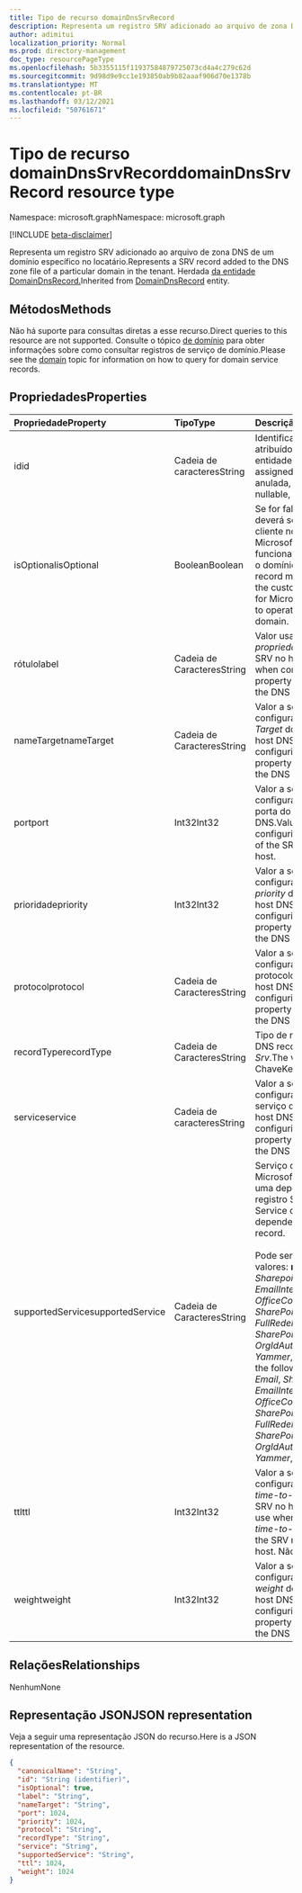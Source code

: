 ```yaml
---
title: Tipo de recurso domainDnsSrvRecord
description: Representa um registro SRV adicionado ao arquivo de zona DNS de um domínio específico no locatário.
author: adimitui
localization_priority: Normal
ms.prod: directory-management
doc_type: resourcePageType
ms.openlocfilehash: 5b3355115f11937584879725073cd4a4c279c62d
ms.sourcegitcommit: 9d98d9e9cc1e193850ab9b82aaaf906d70e1378b
ms.translationtype: MT
ms.contentlocale: pt-BR
ms.lasthandoff: 03/12/2021
ms.locfileid: "50761671"
---
```

# <a name="domaindnssrvrecord-resource-type"></a><span data-ttu-id="ead12-103">Tipo de recurso domainDnsSrvRecord</span><span class="sxs-lookup"><span data-stu-id="ead12-103">domainDnsSrvRecord resource type</span></span>

<span data-ttu-id="ead12-104">Namespace: microsoft.graph</span><span class="sxs-lookup"><span data-stu-id="ead12-104">Namespace: microsoft.graph</span></span>

[!INCLUDE [beta-disclaimer](../../includes/beta-disclaimer.md)]

<span data-ttu-id="ead12-105">Representa um registro SRV adicionado ao arquivo de zona DNS de um domínio específico no locatário.</span><span class="sxs-lookup"><span data-stu-id="ead12-105">Represents a SRV record added to the DNS zone file of a particular domain in the tenant.</span></span> <span data-ttu-id="ead12-106">Herdada [da entidade DomainDnsRecord.](domaindnsrecord.md)</span><span class="sxs-lookup"><span data-stu-id="ead12-106">Inherited from [DomainDnsRecord](domaindnsrecord.md) entity.</span></span>

## <a name="methods"></a><span data-ttu-id="ead12-107">Métodos</span><span class="sxs-lookup"><span data-stu-id="ead12-107">Methods</span></span>
<span data-ttu-id="ead12-108">Não há suporte para consultas diretas a esse recurso.</span><span class="sxs-lookup"><span data-stu-id="ead12-108">Direct queries to this resource are not supported.</span></span> <span data-ttu-id="ead12-109">Consulte o tópico [de domínio](domain.md) para obter informações sobre como consultar registros de serviço de domínio.</span><span class="sxs-lookup"><span data-stu-id="ead12-109">Please see the [domain](domain.md) topic for information on how to query for domain service records.</span></span>

## <a name="properties"></a><span data-ttu-id="ead12-110">Propriedades</span><span class="sxs-lookup"><span data-stu-id="ead12-110">Properties</span></span>
| <span data-ttu-id="ead12-111">Propriedade</span><span class="sxs-lookup"><span data-stu-id="ead12-111">Property</span></span>     | <span data-ttu-id="ead12-112">Tipo</span><span class="sxs-lookup"><span data-stu-id="ead12-112">Type</span></span>   |<span data-ttu-id="ead12-113">Descrição</span><span class="sxs-lookup"><span data-stu-id="ead12-113">Description</span></span>|
|:---------------|:--------|:----------|
|<span data-ttu-id="ead12-114">id</span><span class="sxs-lookup"><span data-stu-id="ead12-114">id</span></span>|<span data-ttu-id="ead12-115">Cadeia de caracteres</span><span class="sxs-lookup"><span data-stu-id="ead12-115">String</span></span>| <span data-ttu-id="ead12-116">Identificador exclusivo atribuído a essa entidade.</span><span class="sxs-lookup"><span data-stu-id="ead12-116">Unique identifier assigned to this entity.</span></span> <span data-ttu-id="ead12-117">Não anulada, somente leitura.</span><span class="sxs-lookup"><span data-stu-id="ead12-117">Not nullable, Read-only.</span></span>|
|<span data-ttu-id="ead12-118">isOptional</span><span class="sxs-lookup"><span data-stu-id="ead12-118">isOptional</span></span>|<span data-ttu-id="ead12-119">Boolean</span><span class="sxs-lookup"><span data-stu-id="ead12-119">Boolean</span></span>| <span data-ttu-id="ead12-120">Se for falso, o registro SRV deverá ser configurado pelo cliente no host DNS para Microsoft Online Services funcionar corretamente com o domínio.</span><span class="sxs-lookup"><span data-stu-id="ead12-120">If false, the SRV record must be configured by the customer at the DNS host for Microsoft Online Services to operate correctly with the domain.</span></span> |
|<span data-ttu-id="ead12-121">rótulo</span><span class="sxs-lookup"><span data-stu-id="ead12-121">label</span></span>|<span data-ttu-id="ead12-122">Cadeia de Caracteres</span><span class="sxs-lookup"><span data-stu-id="ead12-122">String</span></span>| <span data-ttu-id="ead12-123">Valor usado ao configurar a *propriedade name* do registro SRV no host DNS.</span><span class="sxs-lookup"><span data-stu-id="ead12-123">Value used when configuring the *name* property of the SRV record at the DNS host.</span></span> |
|<span data-ttu-id="ead12-124">nameTarget</span><span class="sxs-lookup"><span data-stu-id="ead12-124">nameTarget</span></span>|<span data-ttu-id="ead12-125">Cadeia de Caracteres</span><span class="sxs-lookup"><span data-stu-id="ead12-125">String</span></span>| <span data-ttu-id="ead12-126">Valor a ser usado ao configurar a *propriedade Target* do registro SRV no host DNS.</span><span class="sxs-lookup"><span data-stu-id="ead12-126">Value to use when configuring the *Target* property of the SRV record at the DNS host.</span></span> |
|<span data-ttu-id="ead12-127">port</span><span class="sxs-lookup"><span data-stu-id="ead12-127">port</span></span>|<span data-ttu-id="ead12-128">Int32</span><span class="sxs-lookup"><span data-stu-id="ead12-128">Int32</span></span>| <span data-ttu-id="ead12-129">Valor a ser usado ao configurar a *propriedade de* porta do registro SRV no host DNS.</span><span class="sxs-lookup"><span data-stu-id="ead12-129">Value to use when configuring the *port* property of the SRV record at the DNS host.</span></span> |
|<span data-ttu-id="ead12-130">prioridade</span><span class="sxs-lookup"><span data-stu-id="ead12-130">priority</span></span>|<span data-ttu-id="ead12-131">Int32</span><span class="sxs-lookup"><span data-stu-id="ead12-131">Int32</span></span>| <span data-ttu-id="ead12-132">Valor a ser usado ao configurar a *propriedade priority* do registro SRV no host DNS.</span><span class="sxs-lookup"><span data-stu-id="ead12-132">Value to use when configuring the *priority* property of the SRV record at the DNS host.</span></span> |
|<span data-ttu-id="ead12-133">protocol</span><span class="sxs-lookup"><span data-stu-id="ead12-133">protocol</span></span>|<span data-ttu-id="ead12-134">Cadeia de Caracteres</span><span class="sxs-lookup"><span data-stu-id="ead12-134">String</span></span>| <span data-ttu-id="ead12-135">Valor a ser usado ao configurar a propriedade *de* protocolo do registro SRV no host DNS.</span><span class="sxs-lookup"><span data-stu-id="ead12-135">Value to use when configuring the *protocol* property of the SRV record at the DNS host.</span></span> |
|<span data-ttu-id="ead12-136">recordType</span><span class="sxs-lookup"><span data-stu-id="ead12-136">recordType</span></span>|<span data-ttu-id="ead12-137">Cadeia de Caracteres</span><span class="sxs-lookup"><span data-stu-id="ead12-137">String</span></span>|  <span data-ttu-id="ead12-138">Tipo de registro DNS.</span><span class="sxs-lookup"><span data-stu-id="ead12-138">Type of DNS record.</span></span> <span data-ttu-id="ead12-139">O valor é sempre *Srv*.</span><span class="sxs-lookup"><span data-stu-id="ead12-139">The value is always *Srv*.</span></span> <span data-ttu-id="ead12-140">Chave</span><span class="sxs-lookup"><span data-stu-id="ead12-140">Key</span></span> |
|<span data-ttu-id="ead12-141">service</span><span class="sxs-lookup"><span data-stu-id="ead12-141">service</span></span>|<span data-ttu-id="ead12-142">Cadeia de caracteres</span><span class="sxs-lookup"><span data-stu-id="ead12-142">String</span></span>| <span data-ttu-id="ead12-143">Valor a ser usado ao configurar a propriedade *de* serviço do registro SRV no host DNS.</span><span class="sxs-lookup"><span data-stu-id="ead12-143">Value to use when configuring the *service* property of the SRV record at the DNS host.</span></span> |
|<span data-ttu-id="ead12-144">supportedService</span><span class="sxs-lookup"><span data-stu-id="ead12-144">supportedService</span></span>|<span data-ttu-id="ead12-145">Cadeia de Caracteres</span><span class="sxs-lookup"><span data-stu-id="ead12-145">String</span></span>| <span data-ttu-id="ead12-146">Serviço ou recurso do Microsoft Online que tem uma dependência nesse registro SRV.</span><span class="sxs-lookup"><span data-stu-id="ead12-146">Microsoft Online Service or feature that has a dependency on this SRV record.</span></span></br></br><span data-ttu-id="ead12-147">Pode ser um dos seguintes valores: **null**, *Email*, *Sharepoint*, *EmailInternalRelayOnly*, *OfficeCommunicationsOnline*, *SharePointDefaultDomain*, *FullRedelegation*, *SharePointPublic*, *OrgIdAuthentication*, *Yammer*, *Intune*</span><span class="sxs-lookup"><span data-stu-id="ead12-147">Can be one of the following values: **null**, *Email*, *Sharepoint*, *EmailInternalRelayOnly*, *OfficeCommunicationsOnline*, *SharePointDefaultDomain*, *FullRedelegation*, *SharePointPublic*, *OrgIdAuthentication*, *Yammer*, *Intune*</span></span> |
|<span data-ttu-id="ead12-148">ttl</span><span class="sxs-lookup"><span data-stu-id="ead12-148">ttl</span></span>|<span data-ttu-id="ead12-149">Int32</span><span class="sxs-lookup"><span data-stu-id="ead12-149">Int32</span></span>| <span data-ttu-id="ead12-150">Valor a ser usado ao configurar a *propriedade time-to-live (ttl)* do registro SRV no host DNS.</span><span class="sxs-lookup"><span data-stu-id="ead12-150">Value to use when configuring the *time-to-live (ttl)* property of the SRV record at the DNS host.</span></span> <span data-ttu-id="ead12-151">Não anulada</span><span class="sxs-lookup"><span data-stu-id="ead12-151">Not nullable</span></span> |
|<span data-ttu-id="ead12-152">weight</span><span class="sxs-lookup"><span data-stu-id="ead12-152">weight</span></span>|<span data-ttu-id="ead12-153">Int32</span><span class="sxs-lookup"><span data-stu-id="ead12-153">Int32</span></span>| <span data-ttu-id="ead12-154">Valor a ser usado ao configurar a *propriedade weight* do registro SRV no host DNS.</span><span class="sxs-lookup"><span data-stu-id="ead12-154">Value to use when configuring the *weight* property of the SRV record at the DNS host.</span></span> |

## <a name="relationships"></a><span data-ttu-id="ead12-155">Relações</span><span class="sxs-lookup"><span data-stu-id="ead12-155">Relationships</span></span>
<span data-ttu-id="ead12-156">Nenhum</span><span class="sxs-lookup"><span data-stu-id="ead12-156">None</span></span>


## <a name="json-representation"></a><span data-ttu-id="ead12-157">Representação JSON</span><span class="sxs-lookup"><span data-stu-id="ead12-157">JSON representation</span></span>
<span data-ttu-id="ead12-158">Veja a seguir uma representação JSON do recurso.</span><span class="sxs-lookup"><span data-stu-id="ead12-158">Here is a JSON representation of the resource.</span></span>

<!-- {
  "blockType": "resource",
  "optionalProperties": [

  ],
  "@odata.type": "microsoft.graph.domainDnsSrvRecord"
}-->

```json
{
  "canonicalName": "String",
  "id": "String (identifier)",
  "isOptional": true,
  "label": "String",
  "nameTarget": "String",
  "port": 1024,
  "priority": 1024,
  "protocol": "String",
  "recordType": "String",
  "service": "String",
  "supportedService": "String",
  "ttl": 1024,
  "weight": 1024
}

```

<!-- uuid: 8fcb5dbc-d5aa-4681-8e31-b001d5168d79
2015-10-25 14:57:30 UTC -->
<!--
{
  "type": "#page.annotation",
  "description": "domainDnsSrvRecord resource",
  "keywords": "",
  "section": "documentation",
  "tocPath": "",
  "suppressions": []
}
-->


